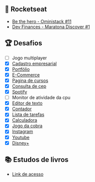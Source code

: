 ## 🚀 Rocketseat

- [Be the hero - Oministack #11](https://github.com/Nerd00F/Be-the-hero)
- [Dev Finances - Maratona Discover #1](https://github.com/Nerd00F/dev-finances)

## 🏆 Desafios

- [ ] Jogo multiplayer
- [x] [Cadastro empresarial](https://github.com/Nerd00F/Cadastro-robusto)
- [x] [Portfólio](https://github.com/Nerd00F/portfolio)
- [x] [E-Commerce](https://github.com/Nerd00F/E-Commerce)
- [x] [Pagina de cursos](https://github.com/Nerd00F/pagina-de-cursos)
- [x] [Consulta de cep](https://github.com/Nerd00F/Consulta-de-Cep)
- [x] [Spotify](https://github.com/Nerd00F/spotify-clone)
- [ ] Monitor de atividade da cpu
- [x] [Editor de texto](https://github.com/Nerd00F/editor-rich-text)
- [x] [Contador](https://github.com/Nerd00F/Contador)
- [x] [Lista de tarefas](https://github.com/Nerd00F/Lista-de-tarefas)
- [x] [Calculadora](https://github.com/Nerd00F/calculadora)
- [x] [Jogo da cobra](https://github.com/Nerd00F/jogo-da-cobra)
- [x] [Instagram](https://github.com/Nerd00F/instagram-ui)
- [x] [Youtube](https://github.com/Nerd00F/youtube-clone)
- [x] [Disney+](https://github.com/Nerd00F/disney-plus/)

## 📚 Estudos de livros

- [Link de acesso](https://github.com/Nerd00F/Meus-estudos/tree/main/src/)
